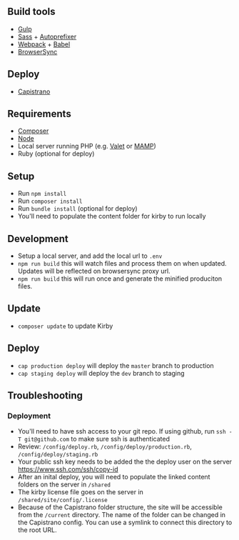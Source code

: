 ## Build tools
- [Gulp](https://gulpjs.com/)
- [Sass](https://sass-lang.com/) + [Autoprefixer](https://www.npmjs.com/package/gulp-autoprefixer)
- [Webpack](https://webpack.js.org/) + [Babel](https://babeljs.io/)
- [BrowserSync](https://www.browsersync.io/)

## Deploy
- [Capistrano](https://capistranorb.com/)

## Requirements
- [Composer](https://getcomposer.org/)
- [Node](https://nodejs.org/)
- Local server running PHP (e.g. [Valet](https://laravel.com/docs/5.8/valet) or [MAMP](https://www.mamp.info/))
- Ruby (optional for deploy)

## Setup
- Run `npm install`
- Run `composer install`
- Run `bundle install` (optional for deploy)
- You'll need to populate the content folder for kirby to run locally

## Development
- Setup a local server, and add the local url to `.env`
- `npm run build` this will watch files and process them on when updated. Updates will be reflected on browsersync proxy url.
- `npm run build` this will run once and generate the minified produciton files.

## Update
- `composer update` to update Kirby

## Deploy
- `cap production deploy` will deploy the `master` branch to production
- `cap staging deploy` will deploy the `dev` branch to staging

## Troubleshooting
### Deployment
- You'll need to have ssh access to your git repo. If using github, run `ssh -T git@github.com` to make sure ssh is authenticated
- Review: `/config/deploy.rb`, `/config/deploy/production.rb`, `/config/deploy/staging.rb`
- Your public ssh key needs to be added the the deploy user on the server https://www.ssh.com/ssh/copy-id
- After an inital deploy, you will need to populate the linked content folders on the server in `/shared`
- The kirby license file goes on the server in `/shared/site/config/.license`
- Because of the Capistrano folder structure, the site will be accessible from the `/current` directory. The name of the folder can be changed in the Capistrano config. You can use a symlink to connect this directory to the root URL.
